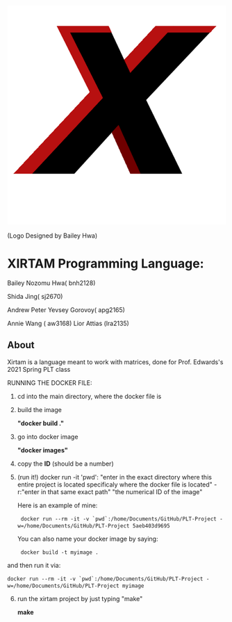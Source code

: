 ![alt text](bin/xirtamLogo.png)

(Logo Designed by Bailey Hwa)

# XIRTAM Programming Language:



Bailey Nozomu Hwa( bnh2128)

Shida Jing( sj2670) 

Andrew Peter Yevsey Gorovoy( apg2165) 

Annie Wang ( aw3168) 
Lior Attias (lra2135) 

## About

Xirtam is a language meant to work with matrices, done for Prof. Edwards's 2021 Spring PLT class

RUNNING THE DOCKER FILE:
1. cd into the main directory, where the docker file is
2. build the image

	**"docker build ."**
	

3. go into docker image

 	**"docker images"**
	
4. copy the **ID** (should be a number)
5. (run it!) docker run -it 'pwd':
	"enter in the exact directory where this entire project is located specificaly where the docker file is located" -r:"enter in that same exact path" "the numerical ID of the image"

	Here is an example of mine:

		docker run --rm -it -v `pwd`:/home/Documents/GitHub/PLT-Project -w=/home/Documents/GitHub/PLT-Project 5aeb403d9695

	You can also name your docker image by saying:

		docker build -t myimage .

and then run it via:

	docker run --rm -it -v `pwd`:/home/Documents/GitHub/PLT-Project -w=/home/Documents/GitHub/PLT-Project myimage
6. run the xirtam project by just typing "make"

	**make**
	
